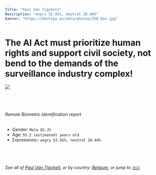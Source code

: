 ```yaml
---
Title: "Paul Van Tigchelt"
Description: "angry 52.91%, neutral 28.44%"
banner: "https://dontspy.eu/data/photos/150_box.jpg"
---
```


# The AI Act must prioritize human rights and support civil society, not bend to the demands of the surveillance industry complex!

<link rel="stylesheet" type="text/css" href="/css/blog.css" />

<div class="is-fake" hidden>

_This image is **clearly fake**_, yet we [continue to collect them because the AI Act negotiations](/blog/why-deepfake/) are heading in a direction that will only make people's lives more complicated. For a more in-depth explanation, read: [Double threat: why losing the battle against Face Biometrics would fuel the proliferation of deepfakes](/blog/the-dual-threat-how-losing-the-biometric-battle-fuels-deepfake-proliferation/).


</div>

<!-- <img src="https://dontspy.eu/data/photos/54_box.jpg" /> -->
<img src="https://dontspy.eu/data/photos/150_box.jpg" />

## <br>

###### Remote Biometric Identification report

* <span class="label">Gender:</span> `Male 82.2%`
* <span class="label">Age:</span> `55.2 (estimated) years old`
* <span class="label">Expressions::</span> `angry 52.91%, neutral 28.44%`

## <br>

###### See all of [Paul Van Tigchelt](/policymaker#Paul%20Van%20Tigchelt), or by country: [Belgium](/country#Belgium), or jump to [🇭🇺](/x/220).

## <br>
